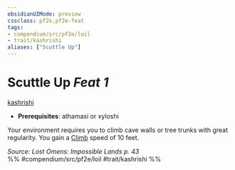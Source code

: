 ```yaml
---
obsidianUIMode: preview
cssclass: pf2e,pf2e-feat
tags:
- compendium/src/pf2e/loil
- trait/kashrishi
aliases: ["Scuttle Up"]
---
```

# Scuttle Up  *Feat 1*  
[kashrishi](../../Rules/traits/kashrishi-loil.md)  

- **Prerequisites**: athamasi or xyloshi

Your environment requires you to climb cave walls or tree trunks with great regularity. You gain a [Climb](../../Rules/actions/climb.md) speed of 10 feet.

*Source: Lost Omens: Impossible Lands p. 43*  
%% #compendium/src/pf2e/loil #trait/kashrishi %%